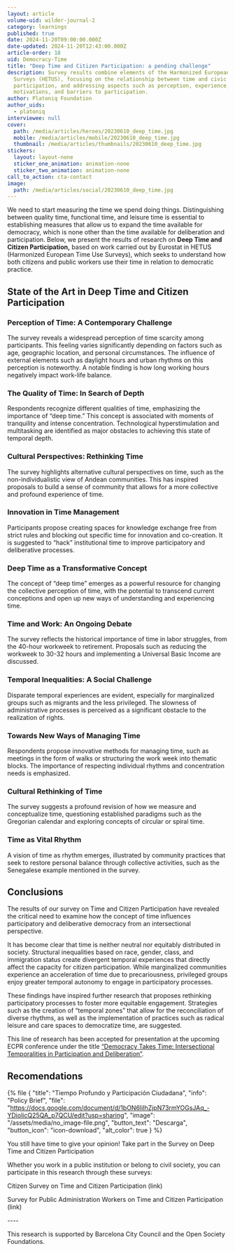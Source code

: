 ```yaml
---
layout: article
volume-uid: wilder-journal-2
category: learnings
published: true
date: 2024-11-20T09:00:00.000Z
date-updated: 2024-11-20T12:43:00.000Z
article-order: 18
uid: Democracy-Time
title: "Deep Time and Citizen Participation: a pending challenge"
description: Survey results combine elements of the Harmonized European Time Use
  Surveys (HETUS), focusing on the relationship between time and civic
  participation, and addressing aspects such as perception, experience,
  motivations, and barriers to participation.
author: Platoniq Foundation
author_uids:
  - platoniq
interviewee: null
cover:
  path: /media/articles/heroes/20230610_deep_time.jpg
  mobile: /media/articles/mobile/20230610_deep_time.jpg
  thumbnail: /media/articles/thumbnails/20230610_deep_time.jpg
stickers:
  layout: layout-none
  sticker_one_animation: animation-none
  sticker_two_animation: animation-none
call_to_action: cta-contact
image:
  path: /media/articles/social/20230610_deep_time.jpg
---
```

We need to start measuring the time we spend doing things. Distinguishing between quality time, functional time, and leisure time is essential to establishing measures that allow us to expand the time available for democracy, which is none other than the time available for deliberation and participation. Below, we present the results of research on **Deep Time and Citizen Participation,** based on work carried out by Eurostat in HETUS (Harmonized European Time Use Surveys), which seeks to understand how both citizens and public workers use their time in relation to democratic practice.

## **State of the Art in Deep Time and Citizen Participation**

### **Perception of Time: A Contemporary Challenge**

The survey reveals a widespread perception of time scarcity among participants. This feeling varies significantly depending on factors such as age, geographic location, and personal circumstances. The influence of external elements such as daylight hours and urban rhythms on this perception is noteworthy. A notable finding is how long working hours negatively impact work-life balance.

### **The Quality of Time: In Search of Depth**

Respondents recognize different qualities of time, emphasizing the importance of “deep time.” This concept is associated with moments of tranquility and intense concentration. Technological hyperstimulation and multitasking are identified as major obstacles to achieving this state of temporal depth.

### **Cultural Perspectives: Rethinking Time**

The survey highlights alternative cultural perspectives on time, such as the non-individualistic view of Andean communities. This has inspired proposals to build a sense of community that allows for a more collective and profound experience of time.

### **Innovation in Time Management**

Participants propose creating spaces for knowledge exchange free from strict rules and blocking out specific time for innovation and co-creation. It is suggested to “hack” institutional time to improve participatory and deliberative processes.

### **Deep Time as a Transformative Concept**

The concept of “deep time” emerges as a powerful resource for changing the collective perception of time, with the potential to transcend current conceptions and open up new ways of understanding and experiencing time.

### **Time and Work: An Ongoing Debate**

The survey reflects the historical importance of time in labor struggles, from the 40-hour workweek to retirement. Proposals such as reducing the workweek to 30-32 hours and implementing a Universal Basic Income are discussed.

### **Temporal Inequalities: A Social Challenge**

Disparate temporal experiences are evident, especially for marginalized groups such as migrants and the less privileged. The slowness of administrative processes is perceived as a significant obstacle to the realization of rights.

### **Towards New Ways of Managing Time**

Respondents propose innovative methods for managing time, such as meetings in the form of walks or structuring the work week into thematic blocks. The importance of respecting individual rhythms and concentration needs is emphasized.

### **Cultural Rethinking of Time**

The survey suggests a profound revision of how we measure and conceptualize time, questioning established paradigms such as the Gregorian calendar and exploring concepts of circular or spiral time.

### Time as Vital Rhythm

A vision of time as rhythm emerges, illustrated by community practices that seek to restore personal balance through collective activities, such as the Senegalese example mentioned in the survey.

## **Conclusions**

The results of our survey on Time and Citizen Participation have revealed the critical need to examine how the concept of time influences participatory and deliberative democracy from an intersectional perspective.

It has become clear that time is neither neutral nor equitably distributed in society. Structural inequalities based on race, gender, class, and immigration status create divergent temporal experiences that directly affect the capacity for citizen participation. While marginalized communities experience an acceleration of time due to precariousness, privileged groups enjoy greater temporal autonomy to engage in participatory processes.

These findings have inspired further research that proposes rethinking participatory processes to foster more equitable engagement. Strategies such as the creation of “temporal zones” that allow for the reconciliation of diverse rhythms, as well as the implementation of practices such as radical leisure and care spaces to democratize time, are suggested.

This line of research has been accepted for presentation at the upcoming ECPR conference under the title [“Democracy Takes Time: Intersectional Temporalities in Participation and Deliberation”](https://ecpr.eu/Events/Event/PaperDetails/79797).

## **Recomendations**

{% file { "title": "Tiempo Profundo y Participación Ciudadana", "info": "Policy Brief", "file": "https://docs.google.com/document/d/1bON6liIhZjpN73rmYOGsJAq_-YDiolicQ25QA_p7QCU/edit?usp=sharing", "image": "/assets/media/no_image-file.png", "button_text": "Descarga", "button_icon": "icon-download", "alt_color": true } %}

You still have time to give your opinion! Take part in the Survey on Deep Time and Citizen Participation

Whether you work in a public institution or belong to civil society, you can participate in this research through these surveys:

Citizen Survey on Time and Citizen Participation (link) 

Survey for Public Administration Workers on Time and Citizen Participation (link)

\----

This research is supported by Barcelona City Council and the Open Society Foundations.
